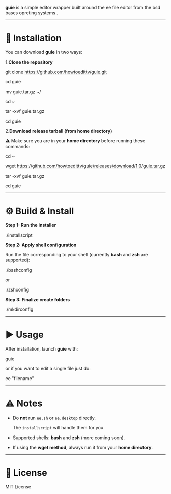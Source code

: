 **guie** is a simple editor wrapper built around the ee file editor from the bsd bases opreting systems .  


---

# 🚀 Installation


You can download **guie** in two ways:



1.**Clone the repository**  


git clone https://github.com/howtoedittv/guie.git  


cd guie  


mv guie.tar.gz ~/  


cd ~  


tar -xvf guie.tar.gz  


cd guie  




2.**Download release tarball (from home directory)**  


⚠️ Make sure you are in your **home directory** before running these commands:  


cd ~  


wget https://github.com/howtoedittv/guie/releases/download/1.0/guie.tar.gz  


tar -xvf guie.tar.gz  


cd guie  



---

# ⚙️ Build & Install



**Step 1: Run the installer**  


./installscript  



**Step 2: Apply shell configuration**  


Run the file corresponding to your shell (currently **bash** and **zsh** are supported):  


./bashconfig  


or  


./zshconfig  



**Step 3: Finalize create folders**  


./mkdirconfig  



---

# ▶️ Usage


After installation, launch **guie** with:  


guie

or if you want to edit a single file just do:

ee "filename"



---

# ⚠️ Notes


- Do **not** run `ee.sh` or `ee.desktop` directly.  

  The `installscript` will handle them for you.  


- Supported shells: **bash** and **zsh** (more coming soon).  


- If using the **wget method**, always run it from your **home directory**.  



---

# 📜 License


MIT License
